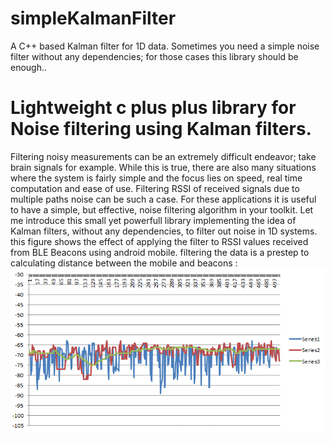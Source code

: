 # simpleKalmanFilter
A C++ based Kalman filter for 1D data. Sometimes you need a simple noise filter without any dependencies; for those cases this library should be enough..
# Lightweight c plus plus library for Noise filtering using Kalman filters. 
Filtering noisy measurements can be an extremely difficult endeavor; take brain signals for example. While this is true, there are also many situations where the system is fairly simple and the focus lies on speed, real time computation and ease of use. Filtering RSSI of received signals due to multiple paths noise can be such a case. For these applications it is useful to have a simple, but effective, noise filtering algorithm in your toolkit. Let me introduce this small yet powerfull library implementing the idea of Kalman filters, without any dependencies, to filter out noise in 1D systems.
this figure shows the effect of applying the filter to RSSI values received from BLE Beacons using android mobile. filtering the data is a prestep to calculating distance between the mobile and beacons :
![Alt text](/sample.PNG?raw=true "example of raw data(blue) and kalman filtered data(green)")
